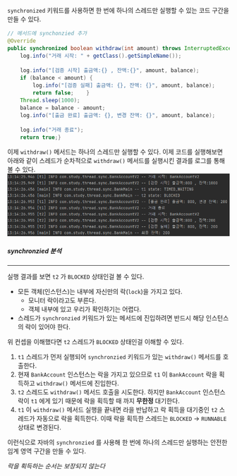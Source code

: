 
`synchronized` 키워드를 사용하면 한 번에 하나의 스레드만 실행할 수 있는 코드 구간을 만들 수 있다.

```java
// 메서드에 synchonzied 추가
@Override  
public synchronized boolean withdraw(int amount) throws InterruptedException {  
    log.info("거래 시작: " + getClass().getSimpleName());  
  
    log.info("[검증 시작] 출금액:{} , 잔액:{}", amount, balance);  
    if (balance < amount) {  
        log.info("[검증 실패] 출금액: {}, 잔액: {}", amount, balance);  
        return false;    }  
    Thread.sleep(1000);  
    balance = balance - amount;  
    log.info("[출금 완료] 출금액: {}, 변경 잔액: {}", amount, balance);  
  
    log.info("거래 종료");  
    return true;}
```
 
 이제 `withdraw()` 메서드는 하나의 스레드만 실행할 수 있다.
 이제 코드를 실행해보면 아래와 같이 스레드가 순차적으로 `withdraw()` 메서드를 실행시킨 결과를 로그를 통해 볼 수 있다.   
 ![[Pasted image 20241123131445.png]](imags/Pasted%20image%2020241123131445.png)

##### synchronzied 분석
---
실행 결과를 보면 `t2` 가 `BLOCKED` 상태인걸 볼 수 있다. 

- 모든 객체(인스턴스)는 내부에 자신만의 락(`lock`)을 가지고 있다.
	- 모니터 락이라고도 부른다.
	- 객체 내부에 있고 우리가 확인하기는 어렵다.
- 스레드가 `synchronzied`  키워드가 있는 메서드에 진입하려면 반드시 해당 인스턴스의 락이 있어야 한다.

위 컨셉을 이해했다면 `t2` 스레드가 `BLOCKED` 상태인걸 이해할 수 있다.

1. `t1` 스레드가 먼저 실행되어 `synchronzied` 키워드가 있는 `withdraw()` 메서드를 호출한다.
2.  현재 `BankAccount` 인스턴스는 락을 가지고 있으므로 `t1` 이 `BankAccount` 락을 획득하고 `withdraw()` 메서드에 진입한다.
3. `t2` 스레드도 `withdraw()` 메서드 호출을 시도한다. 하지만 `BankAccount` 인스턴스 락이 `t1` 에게 있기 때문에 락을 획득할 때 까지 **무한정** 대기한다.
4. `t1` 이 `withdraw()` 메서드 실행을 끝내면 라을 반납하고 락 획득을 대기중인 `t2` 스레드가 자동으로 락을 획득한다. 이때 락을 획득한 스레드는 `BLOCKED` -> `RUNNABLE` 상태로 변경된다.

이런식으로 자바의 `synchronzied` 를 사용해 한 번에 하나의 스레드만 실행하는 안전한 임계 영역 구간을 만들 수 있다.

*락을 획득하는 순서는 보장되지 않는다*
